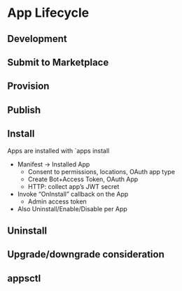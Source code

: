 # App Lifecycle
## Development
## Submit to Marketplace
## Provision
## Publish
## Install
Apps are installed with `apps install 
- Manifest -> Installed App
  - Consent to permissions, locations, OAuth app type
  - Create Bot+Access Token, OAuth App
  - HTTP: collect app’s JWT secret
- Invoke “OnInstall” callback on the App
  - Admin access token
- Also Uninstall/Enable/Disable per App

## Uninstall
## Upgrade/downgrade consideration
## appsctl 
